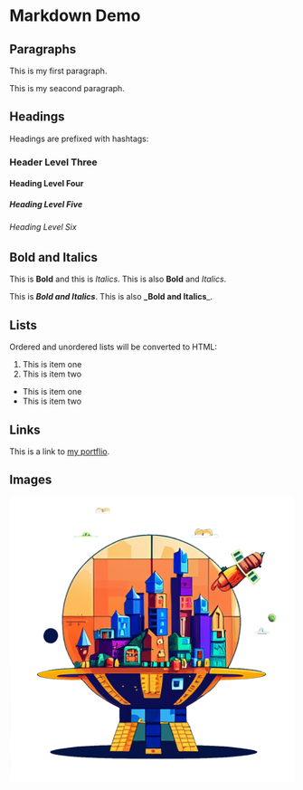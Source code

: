 # Markdown Demo

## Paragraphs

This is my first paragraph.

This is my seacond paragraph.

## Headings

Headings are prefixed with hashtags:

### Header Level Three

#### Heading Level Four

##### Heading Level Five

###### Heading Level Six

## Bold and Italics

This is **Bold** and this is *Italics*. This is also __Bold__ and _Italics_.

This is ***Bold and Italics***. This is also **_Bold and Italics**_.

## Lists

Ordered and unordered lists will be converted to HTML:

1. This is item one
2. This is item two

- This is item one
- This is item two

## Links

This is a link to [my portflio](https://codeadam.ca).

## Images

![A space planet](planet.png)